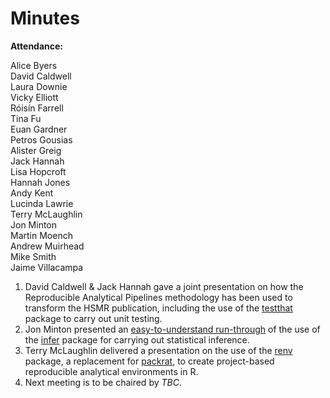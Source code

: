 # Minutes

**Attendance:**

Alice Byers <br />
David Caldwell <br />
Laura Downie <br />
Vicky Elliott <br />
Róisín Farrell <br />
Tina Fu <br />
Euan Gardner <br />
Petros Gousias <br />
Alister Greig <br />
Jack Hannah <br />
Lisa Hopcroft <br />
Hannah Jones <br />
Andy Kent <br />
Lucinda Lawrie <br />
Terry McLaughlin <br />
Jon Minton <br />
Martin Moench <br />
Andrew Muirhead <br />
Mike Smith <br />
Jaime Villacampa

1. David Caldwell & Jack Hannah gave a joint presentation on how the Reproducible Analytical Pipelines methodology has been used to transform the HSMR publication, including the use of the [testthat](https://cran.r-project.org/web/packages/testthat/index.html) package to carry out unit testing.
2. Jon Minton presented an [easy-to-understand run-through](https://github.com/JonMinton/phi_talk) of the use of the [infer](https://cran.r-project.org/web/packages/infer/index.html) package for carrying out statistical inference.
3. Terry McLaughlin delivered a presentation on the use of the [renv](https://github.com/rstudio/renv) package, a replacement for [packrat](https://cran.r-project.org/web/packages/packrat/index.html), to create project-based reproducible analytical environments in R.
4. Next meeting is to be chaired by *TBC*. 
